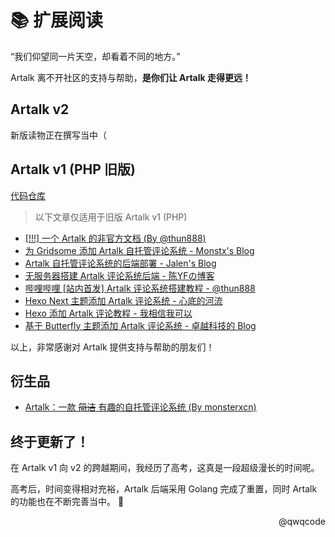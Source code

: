 # 📚 扩展阅读

“我们仰望同一片天空，却看着不同的地方。”

Artalk 离不开社区的支持与帮助，**是你们让 Artalk 走得更远！**

## Artalk v2

新版读物正在撰写当中（

## Artalk v1 (PHP 旧版)

[代码仓库](https://github.com/ArtalkJS/ArtalkPHP)

> 以下文章仅适用于旧版 Artalk v1 (PHP)

- [[!!!] 一个 Artalk 的非官方文档 (By @thun888)](https://blog.thun888.xyz/wiki/Artalk/)
- [为 Gridsome 添加 Artalk 自托管评论系统 - Monstx's Blog](https://blog.monsterx.cn/code/use-self-hosted-comment-system-in-gridsome/)
- [Artalk 自托管评论系统的后端部署 - Jalen's Blog](https://blog.jalenchuh.cn/posts/artalk-api-php/)
- [无服务器搭建 Artalk 评论系统后端 - 陈YFの博客](https://blog.cyfan.top/p/480ab6ed.html)
- [哔哩哔哩 [站内首发] Artalk 评论系统搭建教程 - @thun888](https://www.bilibili.com/s/video/BV1954y1E7uP)
- [Hexo Next 主题添加 Artalk 评论系统 - 心底的河流](https://lhy.life/20201126-artalk-next/)
- [Hexo 添加 Artalk 评论教程 - 我相信我可以](https://butterfly.imlete.cn/article/Hexo-Artalk.html)
- [基于 Butterfly 主题添加 Artalk 评论系统 - 卓越科技的 Blog](https://blog.imzykj.cn/posts/93afb348/)

以上，非常感谢对 Artalk 提供支持与帮助的朋友们！

## 衍生品

- [Artalk：一款 ~~简洁~~ 有趣的自托管评论系统 (By monsterxcn)](https://github.com/monsterxcn/Artalk)

## 终于更新了！

在 Artalk v1 向 v2 的跨越期间，我经历了高考，这真是一段超级漫长的时间呢。

高考后，时间变得相对充裕，Artalk 后端采用 Golang 完成了重置，同时 Artalk 的功能也在不断完善当中。 🥳

<p style="text-align: right;">@qwqcode</p>
